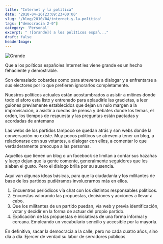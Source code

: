 ```yaml
---
title: "Internet y la política"
date: '2010-04-26T23:09:23+00:00'
slug: '/blog/2010/04/internet-y-la-politica'
tags: ["democracia 2-0"]
category: 'Personal'
excerpt: " ![Grande]( a los políticos españ..."
draft: false
headerImage: 
---
```

 ![Grande](http://static.squarespace.com/static/5303797ae4b0c6ad9e43f072/5303ce80e4b0400995a883d6/5303cf31e4b0400995a88ade/1392758577765/grande-scaled600.jpg?format=original)

Que a los políticos españoles Internet les viene grande es un hecho fehaciente y demostrable. 

Son demasiado cobardes como para atreverse a dialogar y a enfrentarse a sus electores por lo que prefieren ignorarlos completamente.

Nuestros políticos actuales están acostumbrados a asistir a mítines donde todo el aforo esta listo y entrenado para aplaudirle las gracietas, a leer guiones previamente establecidos que dejan un nulo margen a la improvisación, a asistir a ruedas de prensa y debates donde los temas, el orden, los tiempos de respuesta y las preguntas están pactadas y acordadas de antemano

Las webs de los partidos tampoco se quedan atrás y son webs donde la conversación no existe. Muy pocos políticos se atreven a tener un blog, a relacionarse con sus votantes, a dialogar con ellos, a comentar lo que verdaderamente preocupa a las personas. 

Aquellos que tienen un blog o un facebook se limitan a contar sus hazañas y luego dejan que la gente comente, generalmente seguidores que les alaban el gusto.  Pero el dialogo brilla por su ausencia.

Aquí van algunas ideas básicas, para que la ciudadanía y los militantes de base de los partidos pudiéramos involucrarnos más en ellos.

1. Encuentros periódicos vía chat con los distintos responsables políticos.
2. Encuestas valorando las propuestas, decisiones y acciones a llevar a cabo.
3. Que los militantes de un partido puedan, vía web y previa identificación, votar y decidir en la forma de actuar del propio partido.
4. Explicación de las propuestas e iniciativas de una forma informal y cercana. Empleando un vocabulario sencillo y accesible por la mayoría.

En definitiva, sacar la democracia a la calle, pero no cada cuatro años, sino día a día. Ejercer de verdad su labor de servidores públicos.

